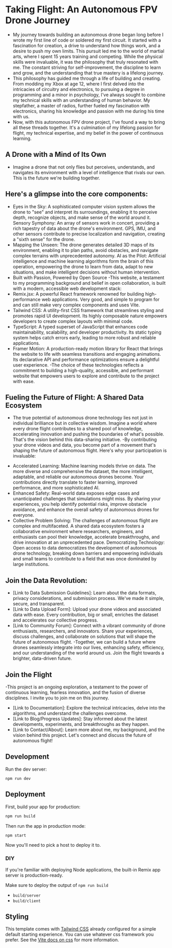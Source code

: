 # Taking Flight: An Autonomous FPV Drone Journey

* My journey towards building an autonomous drone began long before I wrote my first line of code or soldered my first circuit. It started with a fascination for creation, a drive to understand how things work, and a desire to push my own limits. This pursuit led me to the world of martial arts, where I spent 15 years training and competing. While the physical skills were invaluable, it was the philosophy that truly resonated with me. 
The constant striving for self-improvement, the discipline to learn and grow, and the understanding that true mastery is a lifelong journey.
*  This philosophy has guided me through a life of building and creating. From modding my Xbox at age 12, where I first delved into the intricacies of circuitry and electronics, to pursuing a degree in programming and a minor in psychology, I've always sought to combine my technical skills with an understanding of human behavior. My stepfather, a master of radios, further fueled my fascination with electronics, sharing his knowledge and passion with me during his time with us.
*  Now, with this autonomous FPV drone project, I've found a way to bring all these threads together. It's a culmination of my lifelong passion for flight, my technical expertise, and my belief in the power of continuous learning.

## A Drone with a Mind of Its Own

*  Imagine a drone that not only flies but perceives, understands, and navigates its environment with a level of intelligence that rivals our own. This is the future we're building together.

## Here's a glimpse into the core components:

*  Eyes in the Sky: A sophisticated computer vision system allows the drone to "see" and interpret its surroundings, enabling it to perceive depth, recognize objects, and make sense of the world around it.
Sensory Symphony: An array of sensors work in concert, providing a rich tapestry of data about the drone's environment. GPS, IMU, and other sensors contribute to precise localization and navigation, creating a "sixth sense" for the drone.
*  Mapping the Unseen: The drone generates detailed 3D maps of its environment, enabling it to plan paths, avoid obstacles, and navigate complex terrains with unprecedented autonomy.
AI as the Pilot: Artificial intelligence and machine learning algorithms form the brain of this operation, empowering the drone to learn from data, adapt to new situations, and make intelligent decisions without human intervention.
*  Built with Passion, Powered by Open Source
    -This website, a testament to my programming background and belief in open collaboration, is built with a modern, accessible web development stack:
*  Remix.jsx: A powerful React framework renowned for building high-performance web applications. Very good, and simple to program for and can still make very complex components and uses Vite.
*  Tailwind CSS: A utility-first CSS framework that streamlines styling and promotes rapid UI development. Its highly composable nature empowers developers to create complex layouts with minimal code.
*  TypeScript: A typed superset of JavaScript that enhances code maintainability, scalability, and developer productivity. Its static typing system helps catch errors early, leading to more robust and reliable applications.
*  Framer Motion: A production-ready motion library for React that brings the website to life with seamless transitions and engaging animations. Its declarative API and performance optimizations ensure a delightful user experience.
    -The choice of these technologies reflects a commitment to building a high-quality, accessible, and performant website that empowers users to explore and contribute to the project with ease.

## Fueling the Future of Flight: A Shared Data Ecosystem

  - The true potential of autonomous drone technology lies not just in individual brilliance but in collective wisdom. Imagine a world where every drone flight contributes to a shared pool of knowledge, accelerating innovation and pushing the boundaries of what's possible. That's the vision behind this data-sharing initiative.
  -By contributing your drone videos and data, you become part of a movement that's shaping the future of autonomous flight. Here's why your participation is invaluable:

* Accelerated Learning: Machine learning models thrive on data. The more diverse and comprehensive the dataset, the more intelligent, adaptable, and reliable our autonomous drones become. Your contributions directly translate to faster learning, improved performance, and more sophisticated AI.
* Enhanced Safety: Real-world data exposes edge cases and unanticipated challenges that simulations might miss. By sharing your experiences, you help identify potential risks, improve obstacle avoidance, and enhance the overall safety of autonomous drones for everyone.
* Collective Problem Solving: The challenges of autonomous flight are complex and multifaceted. A shared data ecosystem fosters a collaborative environment where researchers, engineers, and enthusiasts can pool their knowledge, accelerate breakthroughs, and drive innovation at an unprecedented pace.
Democratizing Technology: Open access to data democratizes the development of autonomous drone technology, breaking down barriers and empowering individuals and small teams to contribute to a field that was once dominated by large institutions.

## Join the Data Revolution:

*  [Link to Data Submission Guidelines]: Learn about the data formats, privacy considerations, and submission process. We've made it simple, secure, and transparent.
*  [Link to Data Upload Form]: Upload your drone videos and associated data with ease. Every contribution, big or small, enriches the dataset and accelerates our collective progress.
*  [Link to Community Forum]: Connect with a vibrant community of drone enthusiasts, researchers, and innovators. Share your experiences, discuss challenges, and collaborate on solutions that will shape the future of autonomous flight.
  -Together, we can build a future where drones seamlessly integrate into our lives, enhancing safety, efficiency, and our understanding of the world around us. Join the flight towards a brighter, data-driven future.

## Join the Flight
  -This project is an ongoing exploration, a testament to the power of continuous learning, fearless innovation, and the fusion of diverse disciplines. I invite you to join me on this journey.

*  [Link to Documentation]: Explore the technical intricacies, delve into the algorithms, and understand the challenges overcome.
*  [Link to Blog/Progress Updates]: Stay informed about the latest developments, experiments, and breakthroughs as they happen.
*  [Link to Contact/About]: Learn more about me, my background, and the vision behind this project. Let's connect and discuss the future of autonomous flight!

## Development

Run the dev server:

```shellscript
npm run dev
```

## Deployment

First, build your app for production:

```sh
npm run build
```

Then run the app in production mode:

```sh
npm start
```

Now you'll need to pick a host to deploy it to.

### DIY

If you're familiar with deploying Node applications, the built-in Remix app server is production-ready.

Make sure to deploy the output of `npm run build`

- `build/server`
- `build/client`

## Styling

This template comes with [Tailwind CSS](https://tailwindcss.com/) already configured for a simple default starting experience. You can use whatever css framework you prefer. See the [Vite docs on css](https://vitejs.dev/guide/features.html#css) for more information.
